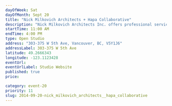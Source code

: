 ```yaml
---
dayOfWeek: Sat
dayOfMonth: Sept 20
title: "Nick Milkovich Architects + Hapa Collaborative"
description: "Nick Milkovich Architects Inc. offers professional services in architecture and interior design. Hapa Collaborative offers professional services in landscape architecture and urban design. Architectural models and drawings will be on display in our joint open concept studios. Visitors can see actual working spaces and collaborative areas of both firms. Refreshments provided. Buzz 3303 for entry."
startTime: 11:00 AM
endTime: 4:00 PM
type: Open Studio
address: "303-375 W 5th Ave, Vancouver, BC, V5Y1J6"
addressLabel: 303-375 W 5th Ave
latitude: 49.2666343
longitude: -123.1123428
eventUrl: 
eventUrlLabel: Studio Website
published: true
price: 

category: event-20
priority: 11
slug: 2014-09-20-nick_milkovich_architects__hapa_collaborative
---
```

